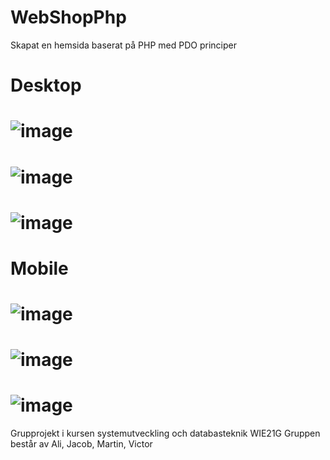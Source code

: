 # WebShopPhp
 Skapat en hemsida baserat på PHP med PDO principer
# <h1>Desktop</h1>
# ![image](https://user-images.githubusercontent.com/72126060/156763970-626149e3-e764-4142-9dba-101125b3eece.png)
# ![image](https://user-images.githubusercontent.com/72126060/156764003-1abc27dd-fce4-42df-9484-3e8ec50cff9f.png)
# ![image](https://user-images.githubusercontent.com/72126060/156764020-4cf4bbfa-964e-4857-8b58-46ecf709cc38.png)
# <h1>Mobile</h1>
# ![image](https://user-images.githubusercontent.com/72126060/156764071-f853e4be-ce54-4506-831f-00b2aea156c2.png)
# ![image](https://user-images.githubusercontent.com/72126060/156764092-2379e27c-640f-437a-bf61-8cad805b62f4.png)
# ![image](https://user-images.githubusercontent.com/72126060/156764129-61caa548-4c0b-44a0-8128-79fd577f5748.png)
 Grupprojekt i kursen systemutveckling och databasteknik WIE21G
 Gruppen består av Ali, Jacob, Martin, Victor
